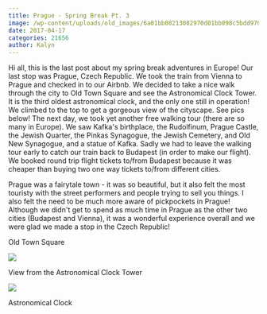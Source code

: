 ```yaml
---
title: Prague - Spring Break Pt. 3
image: /wp-content/uploads/old_images/6a01bb08213082970d01bb098c5bdd970d-pi.jpg
date: 2017-04-17
categories: 21656
author: Kalyn
---
```


Hi all, this is the last post about my spring break adventures in Europe! Our last stop was Prague, Czech Republic. We took the train from Vienna to Prague and checked in to our Airbnb. We decided to take a nice walk through the city to Old Town Square and see the Astronomical Clock Tower. It is the third oldest astronomical clock, and the only one still in operation! We climbed to the top to get a gorgeous view of the cityscape. See pics below!
The next day, we took yet another free walking tour (there are so many in Europe). We saw Kafka's birthplace, the Rudolfinum, Prague Castle, the Jewish Quarter, the Pinkas Synagogue, the Jewish Cemetery, and Old New Synagogue, and a statue of Kafka. Sadly we had to leave the walking tour early to catch our train back to Budapest (in order to make our flight). We booked round trip flight tickets to/from Budapest because it was cheaper than buying two one way tickets to/from different cities.

Prague was a fairytale town - it was so beautiful, but it also felt the most touristy with the street performers and people trying to sell you things. I also felt the need to be much more aware of pickpockets in Prague! Although we didn't get to spend as much time in Prague as the other two cities (Budapest and Vienna), it was a wonderful experience overall and we were glad we made a stop in the Czech Republic!

Old Town Square


![](/old_images/6a01bb08213082970d01bb098c5be3970d-pi.jpg)

View from the Astronomical Clock Tower


![](/old_images/6a01bb08213082970d01b7c8e93298970b-pi.jpg)

Astronomical Clock

